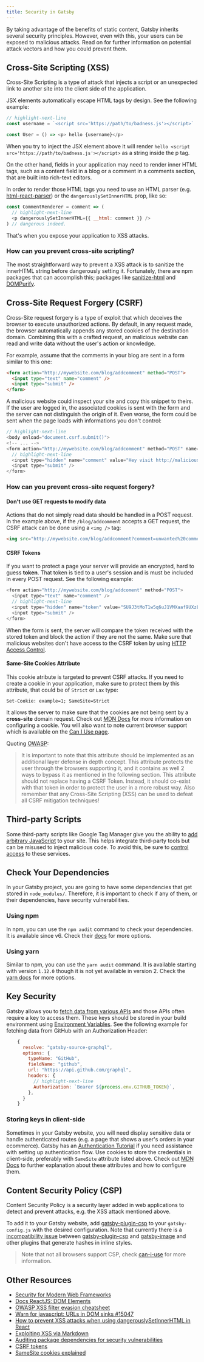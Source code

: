 ```yaml
---
title: Security in Gatsby
---
```


By taking advantage of the benefits of static content, Gatsby inherits several security principles. However, even with this, your users can be exposed to malicious attacks. Read on for further information on potential attack vectors and how you could prevent them.

## Cross-Site Scripting (XSS)

Cross-Site Scripting is a type of attack that injects a script or an unexpected link to another site into the client side of the application.

JSX elements automatically escape HTML tags by design. See the following example:

```js
// highlight-next-line
const username = `<script src='https://path/to/badness.js'></script>`

const User = () => <p> hello {username}</p>
```

When you try to inject the JSX element above it will render `hello <script src='https://path/to/badness.js'></script>` as a string inside the p tag.

On the other hand, fields in your application may need to render inner HTML tags, such as a content field in a blog or a comment in a comments section, that are built into rich-text editors.

In order to render those HTML tags you need to use an HTML parser (e.g. [html-react-parser](https://github.com/remarkablemark/html-react-parser)) or the `dangerouslySetInnerHTML` prop, like so:

```js
const CommentRenderer = comment => (
  // highlight-next-line
  <p dangerouslySetInnerHTML={{ __html: comment }} />
) // dangerous indeed.
```

That's when you expose your application to XSS attacks.

### **How can you prevent cross-site scripting?**

The most straightforward way to prevent a XSS attack is to sanitize the innerHTML string before dangerously setting it. Fortunately, there are npm packages that can accomplish this; packages like [sanitize-html](https://www.npmjs.com/package/sanitize-html) and [DOMPurify](https://github.com/cure53/DOMPurify).

## Cross-Site Request Forgery (CSRF)

Cross-Site request forgery is a type of exploit that which deceives the browser to execute unauthorized actions. By default, in any request made, the browser automatically appends any stored cookies of the destination domain. Combining this with a crafted request, an malicious website can read and write data without the user's action or knowledge.

For example, assume that the comments in your blog are sent in a form similar to this one:

```html
<form action="http://mywebsite.com/blog/addcomment" method="POST">
  <input type="text" name="comment" />
  <input type="submit" />
</form>
```

A malicious website could inspect your site and copy this snippet to theirs. If the user are logged in, the associated cookies is sent with the form and the server can not distinguish the origin of it. Even worse, the form could be sent when the page loads with informations you don't control:

```js
// highlight-next-line
<body onload="document.csrf.submit()">
<!-- ... -->
<form action="http://mywebsite.com/blog/addcomment" method="POST" name="csrf">
  // highlight-next-line
  <input type="hidden" name="comment" value="Hey visit http://maliciouswebsite.com, it's pretty nice" />
  <input type="submit" />
</form>
```

### **How can you prevent cross-site request forgery?**

#### Don't use GET requests to modify data

Actions that do not simply read data should be handled in a POST request. In the example above, if the `/blog/addcomment` accepts a GET request, the CSRF attack can be done using a `<img />` tag:

```html
<img src="http://mywebsite.com/blog/addcomment?comment=unwanted%20comment" />
```

#### CSRF Tokens

If you want to protect a page your server will provide an encrypted, hard to guess **token**. That token is tied to a user's session and is must be included in every POST request. See the following example:

```js
<form action="http://mywebsite.com/blog/addcoment" method="POST">
  <input type="text" name="comment" />
  // highlight-next-line
  <input type="hidden" name="token" value="SU9J3tMoT1w5q6uJ1VMXaaf9UXzLvyNd" />
  <input type="submit" />
</form>
```

When the form is sent, the server will compare the token received with the stored token and block the action if they are not the same. Make sure that malicious websites don't have access to the CSRF token by using [HTTP Access Control](https://developer.mozilla.org/pt-BR/docs/Web/HTTP/Headers/Access-Control-Allow-Origin).

#### Same-Site Cookies Attribute

This cookie atribute is targeted to prevent CSRF attacks. If you need to create a cookie in your application, make sure to protect them by this attribute, that could be of `Strict` or `Lax` type:

`Set-Cookie: example=1; SameSite=Strict`

It allows the server to make sure that the cookies are not being sent by a **cross-site** domain request.
Check out [MDN Docs](https://developer.mozilla.org/pt-BR/docs/Web/HTTP/Headers/Set-Cookie) for more information on configuring a cookie. You will also want to note current browser support which is available on the [Can I Use page](https://caniuse.com/#feat=same-site-cookie-attribute).

Quoting [OWASP](https://cheatsheetseries.owasp.org/cheatsheets/Cross-Site_Request_Forgery_Prevention_Cheat_Sheet.html#samesite-cookie-attribute):

> It is important to note that this attribute should be implemented as an additional layer defense in depth concept. This attribute protects the user through the browsers supporting it, and it contains as well 2 ways to bypass it as mentioned in the following section. This attribute should not replace having a CSRF Token. Instead, it should co-exist with that token in order to protect the user in a more robust way. Also remember that any Cross-Site Scripting (XSS) can be used to defeat all CSRF mitigation techniques!

## Third-party Scripts

Some third-party scripts like Google Tag Manager give you the ability to [add arbitrary JavaScript](https://support.google.com/tagmanager/answer/6107167) to your site. This helps integrate third-party tools but can be misused to inject malicious code. To avoid this, be sure to [control access](https://support.google.com/tagmanager/answer/6107011) to these services.

## Check Your Dependencies

In your Gatsby project, you are going to have some dependencies that get stored in `node_modules/`. Therefore, it is important to check if any of them, or their dependencies, have security vulnerabilities.

### Using npm

In npm, you can use the `npm audit` command to check your dependencies. It is available since v6. Check their [docs](https://docs.npmjs.com/cli/audit) for more options.

### Using yarn

Similar to npm, you can use the `yarn audit` command. It is available starting with version `1.12.0` though it is not yet available in version 2. Check the [yarn docs](https://classic.yarnpkg.com/en/docs/cli/audit/) for more options.

## Key Security

Gatsby allows you to [fetch data from various APIs](/docs/content-and-data/) and those APIs often require a key to access them. These keys should be stored in your build environment using [Environment Variables](/docs/environment-variables/). See the following example for fetching data from GitHub with an Authorization Header:

```js
    {
      resolve: "gatsby-source-graphql",
      options: {
        typeName: "GitHub",
        fieldName: "github",
        url: "https://api.github.com/graphql",
        headers: {
          // highlight-next-line
          Authorization: `Bearer ${process.env.GITHUB_TOKEN}`,
        },
      }
    }
```

### Storing keys in client-side

Sometimes in your Gatsby website, you will need display sensitive data or handle authenticated routes (e.g. a page that shows a user's orders in your ecommerce). Gatsby has an [Authentication Tutorial](/tutorial/authentication-tutorial) if you need assistance with setting up authentication flow. Use cookies to store the credentials in client-side, preferably with `SameSite` attribute listed above. Check out [MDN Docs](https://developer.mozilla.org/en-US/docs/Web/HTTP/Cookies) to further explanation about these attributes and how to configure them.

## Content Security Policy (CSP)

Content Security Policy is a security layer added in web applications to detect and prevent attacks, e.g. the XSS attack mentioned above.

To add it to your Gatsby website, add [gatsby-plugin-csp](/packages/gatsby-plugin-csp/) to your `gatsby-config.js` with the desired configuration. Note that
currently there is a [incompatibility issue](https://github.com/gatsbyjs/gatsby/issues/10890) between [gatsby-plugin-csp](/packages/gatsby-plugin-csp/) and [gatsby-image](/packages/gatsby-image) and other plugins that generate hashes in inline styles.

> Note that not all browsers support CSP, check [can-i-use](https://caniuse.com/#feat=mdn-http_headers_csp_content-security-policy) for more information.

## Other Resources

- [Security for Modern Web Frameworks](https://www.gatsbyjs.org/blog/2019-04-06-security-for-modern-web-frameworks/)
- [Docs ReactJS: DOM Elements](https://reactjs.org/docs/dom-elements.html#dangerouslysetinnerhtml)
- [OWASP XSS filter evasion cheatsheet](https://owasp.org/www-community/xss-filter-evasion-cheatsheet)
- [Warn for javascript: URLs in DOM sinks #15047](https://github.com/facebook/react/pull/15047)
- [How to prevent XSS attacks when using dangerouslySetInnerHTML in React](https://medium.com/@Jam3/how-to-prevent-xss-attacks-when-using-dangerouslysetinnerhtml-in-react-f669f778cebb)
- [Exploiting XSS via Markdown](https://medium.com/taptuit/exploiting-xss-via-markdown-72a61e774bf8)
- [Auditing package dependencies for security vulnerabilities](https://docs.npmjs.com/auditing-package-dependencies-for-security-vulnerabilities)
- [CSRF tokens](https://portswigger.net/web-security/csrf/tokens)
- [SameSite cookies explained](https://web.dev/samesite-cookies-explained/)
